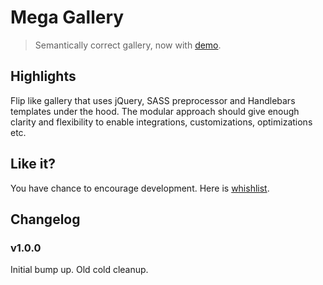 # Mega Gallery

> Semantically correct gallery, now with [demo](http://dmi3y.github.io/mega-gallery/).

## Highlights

Flip like gallery that uses jQuery, SASS preprocessor and Handlebars templates under the hood. The modular approach should give enough clarity and flexibility to enable integrations, customizations, optimizations etc.

## Like it?

You have chance to encourage development. Here is [whishlist](http://www.amazon.com/gp/registry/wishlist/21E66K8CCFMBD/ref=cm_wl_huc_view).

## Changelog

### v1.0.0
Initial bump up. Old cold cleanup.

